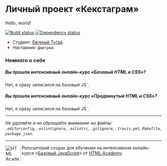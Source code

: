 # Личный проект «Кекстаграм»
Hello, world!

[![Build status][travis-image]][travis-url]
[![Dependency status][dependency-image]][dependency-url]

* Студент: [Евгений Тугай](https://htmlacademy.ru/profile/id162683).
* Наставник: `Дмитрий`.

### Немного о себе

##### Вы прошли интенсивный онлайн-курс «Базовый HTML и CSS»?
Нет, я сразу записался на базовый JS`.

##### Вы прошли интенсивный онлайн-курс «Продвинутый HTML и CSS»?
Нет, я сразу записался на базовый JS`.

---

_Не удаляйте и не обращайте внимание на файлы:_<br>
_`.editorconfig`, `.eslintignore`, `.eslintrc`, `.gitignore`, `.travis.yml`, `Makefile`, `package.json`._

---

<a href="https://htmlacademy.ru/js_intensive"><img align="left" width="50" height="50" title="HTML Academy" src="https://up.htmlacademy.ru/static/img/intensive/javascript/logo-for-github.svg"></a>

Репозиторий создан для обучения на интенсивном онлайн-курсе «[Базовый JavaScript](https://htmlacademy.ru/js_intensive)» от [HTML Academy](https://htmlacademy.ru).

[travis-image]: https://travis-ci.org/htmlacademy-javascript/162683-kekstagram.svg?branch=master
[travis-url]: https://travis-ci.org/htmlacademy-javascript/162683-kekstagram
[dependency-image]: https://david-dm.org/htmlacademy-javascript/162683-kekstagram.svg?style=flat-square
[dependency-url]: https://david-dm.org/htmlacademy-javascript/162683-kekstagram
